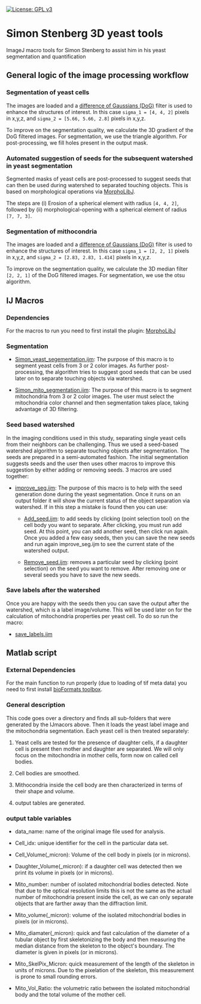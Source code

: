 [![License: GPL v3](https://img.shields.io/badge/License-GPLv3-blue.svg)](https://www.gnu.org/licenses/gpl-3.0)

# Simon Stenberg 3D yeast tools

ImageJ macro tools for Simon Stenberg to assist him in his yeast segmentation and quantification

## General logic of the image processing workflow

### Segmentation of yeast cells

The images are loaded and a [difference of Gaussians (DoG)](https://en.wikipedia.org/wiki/Difference_of_Gaussians) filter is used to enhance the structures of interest. In this case ```sigma_1 = [4, 4, 2]``` pixels in x,y,z, and ```sigma_2 = [5.66, 5.66, 2.8]``` pixels in x,y,z.

To improve on the segmentation quality, we calculate the 3D gradient of the DoG filtered images. For segmentation, we use the triangle algorithm. For post-processing, we fill holes present in the output mask.

### Automated suggestion of seeds for the subsequent watershed in yeast segmentation

Segmented masks of yeast cells are post-processed to suggest seeds that can then be used during watershed to separated touching objects. This is based on morphological operations via [MorphoLibJ](https://imagej.net/plugins/morpholibj#installation).

The steps are (i) Erosion of a spherical element with radius ```[4, 4, 2]```, followed by (ii) morphological-opening with a spherical element of radius ```[7, 7, 3]```.

### Segmentation of mithocondria

The images are loaded and a [difference of Gaussians (DoG)](https://en.wikipedia.org/wiki/Difference_of_Gaussians) filter is used to enhance the structures of interest. In this case ```sigma_1 = [2, 2, 1]``` pixels in x,y,z, and ```sigma_2 = [2.83, 2.83, 1.414]``` pixels in x,y,z.

To improve on the segmentation quality, we calculate the 3D median filter ```[2, 2, 1]``` of the DoG filtered images. For segmentation, we use the otsu algorithm.

## IJ Macros

### Dependencies

For the macros to run you need to first install the plugin: [MorphoLibJ](https://imagej.net/plugins/morpholibj#installation)

### Segmentation

* [Simon_yeast_segementation.ijm](./IJ_macros/Simon_yeast_segmentation.ijm): The purpose of this macro is to segment yeast cells from 3 or 2 color images. As further post-processing, the algorithm tries to suggest good seeds that can be used later on to separate touching objects via watershed.

* [Simon_mito_segmentation.ijm](./IJ_macros/Simon_mito_segmentation.ijm): The purpose of this macro is to segment mitochondria from 3 or 2 color images. The user must select the mitochondria color channel and then segmentation takes place, taking advantage of 3D filtering.

### Seed based watershed

In the imaging conditions used in this study, separating single yeast cells from their neighbors can be challenging. Thus we used a seed-based watershed algorithm to separate touching objects after segmentation. The seeds are prepared in a semi-automated fashion. The initial segmentation suggests seeds and the user then uses other macros to improve this suggestion by either adding or removing seeds. 3 macros are used together:

* [improve_seg.ijm](./IJ_macros/improve_seg.ijm): The purpose of this macro is to help with the seed generation done during the yeast segmentation. Once it runs on an output folder it will show the current status of the object separation via watershed. If in this step a mistake is found then you can use:

  * [Add_seed.ijm](./IJ_macros/Add_seed.ijm): to add seeds by clicking (point selection tool) on the cell body you want to separate. After clicking, you must run add seed. At this point, you can add another seed, then click run again. Once you added a few easy seeds, then you can save the new seeds and run again improve_seg.ijm to see the current state of the watershed output.

  * [Remove_seed.ijm](./IJ_macros/Remove_seed.ijm): removes a particular seed by clicking (point selection) on the seed you want to remove. After removing one or several seeds you have to save the new seeds.

### Save labels after the watershed

Once you are happy with the seeds then you can save the output after the watershed, which is a label image/volume. This will be used later on for the calculation of mitochondria properties per yeast cell. To do so run the macro:

* [save_labels.ijm](./IJ_macros/save_labels.ijm)

## Matlab script

### External Dependencies

For the main function to run properly (due to loading of tif meta data) you need to first install [bioFormats toolbox](https://docs.openmicroscopy.org/bio-formats/6.1.0/users/matlab/index.html).

### General description

This code goes over a directory and finds all sub-folders that were generated by the IJmacors above. Then it loads the yeast label image and the mitochondria segmentation. Each yeast cell is then treated separately:

1. Yeast cells are tested for the presence of daughter cells, if a daughter cell is present then mother and daughter are separated. We will only focus on the mitochondria in mother cells, form now on called cell bodies.

2. Cell bodies are smoothed.

3. Mithocondria inside the cell body are then characterized in terms of their shape and volume.

4. output tables are generated.

### output table variables

* data_name: name of the original image file used for analysis.

* Cell_idx: unique identifier for the cell in the particular data set.

* Cell_Volume(_micron): Volume of the cell body in pixels (or in microns).

* Daughter_Volume(_micron): if a daughter cell was detected then we print its volume in pixels (or in microns).

* Mito_number: number of isolated mitochondrial bodies detected. Note that due to the optical resolution limits this is not the same as the actual number of mitochondria present inside the cell, as we can only separate objects that are farther away than the diffraction limit.

* Mito_volume(_micron): volume of the isolated mitochondrial bodies in pixels (or in microns).

* Mito_diamater(_micron): quick and fast calculation of the diameter of a tubular object by first skeletonizing the body and then measuring the median distance from the skeleton to the object's boundary. The diameter is given in pixels (or in microns).

* Mito_SkelPix_Micron: quick measurement of the length of the skeleton in units of microns. Due to the pixelation of the skeleton, this measurement is prone to small rounding errors.

* Mito_Vol_Ratio: the volumetric ratio between the isolated mitochondrial body and the total volume of the mother cell.
